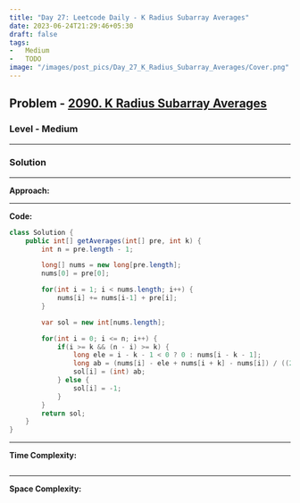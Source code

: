 ```yaml
---
title: "Day 27: Leetcode Daily - K Radius Subarray Averages"
date: 2023-06-24T21:29:46+05:30
draft: false
tags:
-   Medium
-   TODO
image: "/images/post_pics/Day_27_K_Radius_Subarray_Averages/Cover.png"
---
```



## Problem - [2090. K Radius Subarray Averages](https://leetcode.com/problems/k-radius-subarray-averages/)

### Level - Medium
---

### Solution

---
**Approach:**


---

**Code:**

```java
class Solution {
    public int[] getAverages(int[] pre, int k) {
        int n = pre.length - 1;

        long[] nums = new long[pre.length];
        nums[0] = pre[0];

        for(int i = 1; i < nums.length; i++) {
            nums[i] += nums[i-1] + pre[i];
        }

        var sol = new int[nums.length];

        for(int i = 0; i <= n; i++) {
            if(i >= k && (n - i) >= k) {
                long ele = i - k - 1 < 0 ? 0 : nums[i - k - 1];
                long ab = (nums[i] - ele + nums[i + k] - nums[i]) / ((2 * k ) + 1);
                sol[i] = (int) ab;
            } else {
                sol[i] = -1;
            }
        }
        return sol;
    }
}

```
---

**Time Complexity:**
```

```

---

**Space Complexity:**
```

```


